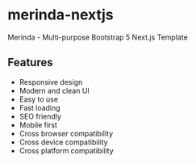 # merinda-nextjs

Merinda - Multi-purpose Bootstrap 5 Next.js Template

## Features

- Responsive design
- Modern and clean UI
- Easy to use
- Fast loading
- SEO friendly
- Mobile first
- Cross browser compatibility
- Cross device compatibility
- Cross platform compatibility